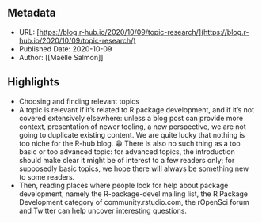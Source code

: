 ## Metadata
* URL: [https://blog.r-hub.io/2020/10/09/topic-research/](https://blog.r-hub.io/2020/10/09/topic-research/)
* Published Date: 2020-10-09
* Author: [[Maëlle Salmon]]

## Highlights
* Choosing and finding relevant topics
* A topic is relevant if it’s related to R package development, and if it’s not covered extensively elsewhere: unless a blog post can provide more context, presentation of newer tooling, a new perspective, we are not going to duplicate existing content. We are quite lucky that nothing is too niche for the R-hub blog. 😁 There is also no such thing as a too basic or too advanced topic: for advanced topics, the introduction should make clear it might be of interest to a few readers only; for supposedly basic topics, we hope there will always be something new to some readers.
* Then, reading places where people look for help about package development, namely the R-package-devel mailing list, the R Package Development category of community.rstudio.com, the rOpenSci forum and Twitter can help uncover interesting questions.